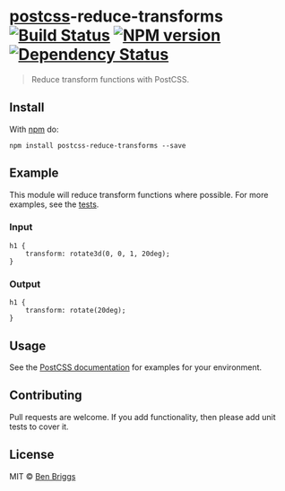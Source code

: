 <h1 id="postcsspostcss-reduce-transforms-%21build-statusci-%21npm-versionnpm-%21dependency-statusdeps"><a href="https://github.com/postcss/postcss">postcss</a>-reduce-transforms <a href="https://travis-ci.org/ben-eb/postcss-reduce-transforms"><img src="https://travis-ci.org/ben-eb/postcss-reduce-transforms.svg?branch=master" alt="Build Status" /></a> <a href="http://badge.fury.io/js/postcss-reduce-transforms"><img src="https://badge.fury.io/js/postcss-reduce-transforms.svg" alt="NPM version" /></a> <a href="https://gemnasium.com/ben-eb/postcss-reduce-transforms"><img src="https://gemnasium.com/ben-eb/postcss-reduce-transforms.svg" alt="Dependency Status" /></a></h1>

<blockquote>
  <p>Reduce transform functions with PostCSS.</p>
</blockquote>

<h2 id="install">Install</h2>

<p>With <a href="https://npmjs.org/package/postcss-reduce-transforms">npm</a> do:</p>

<pre><code>npm install postcss-reduce-transforms --save
</code></pre>

<h2 id="example">Example</h2>

<p>This module will reduce transform functions where possible. For more examples,
see the <a href="src/__tests__/index.js">tests</a>.</p>

<h3 id="input">Input</h3>

<pre><code class="css">h1 {
    transform: rotate3d(0, 0, 1, 20deg);
}
</code></pre>

<h3 id="output">Output</h3>

<pre><code class="css">h1 {
    transform: rotate(20deg);
}
</code></pre>

<h2 id="usage">Usage</h2>

<p>See the <a href="https://github.com/postcss/postcss#usage">PostCSS documentation</a> for
examples for your environment.</p>

<h2 id="contributing">Contributing</h2>

<p>Pull requests are welcome. If you add functionality, then please add unit tests
to cover it.</p>

<h2 id="license">License</h2>

<p>MIT © <a href="http://beneb.info">Ben Briggs</a></p>
